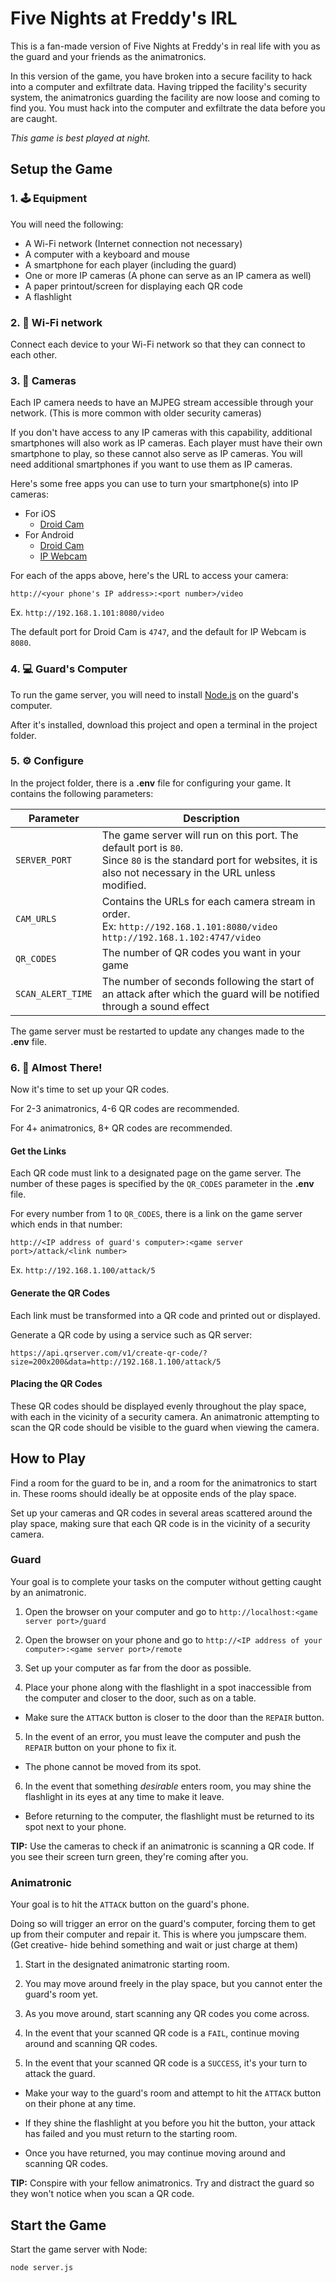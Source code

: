 
# Five Nights at Freddy's IRL
This is a fan-made version of Five Nights at Freddy's in real life with you as the guard and your friends as the animatronics.

In this version of the game, you have broken into a secure facility to hack into a computer and exfiltrate data. Having tripped the facility's security system, the animatronics guarding the facility are now loose and coming to find you. You must hack into the computer and exfiltrate the data before you are caught.

*This game is best played at night.*

## Setup the Game

### 1. 🕹️ Equipment
You will need the following:
- A Wi-Fi network (Internet connection not necessary)
- A computer with a keyboard and mouse
- A smartphone for each player (including the guard)
- One or more IP cameras (A phone can serve as an IP camera as well)
- A paper printout/screen for displaying each QR code
- A flashlight

### 2. 🛜 Wi-Fi network
Connect each device to your Wi-Fi network so that they can connect to each other.

### 3. 🎥 Cameras
Each IP camera needs to have an MJPEG stream accessible through your network. (This is more common with older security cameras)

If you don't have access to any IP cameras with this capability, additional smartphones will also work as IP cameras. Each player must have their own smartphone to play, so these cannot also serve as IP cameras. You will need additional smartphones if you want to use them as IP cameras.

Here's some free apps you can use to turn your smartphone(s) into IP cameras:
- For iOS
    - [Droid Cam](https://apps.apple.com/us/app/droidcam-webcam-obs-camera/id1510258102)
- For Android
    - [Droid Cam](https://play.google.com/store/apps/details?id=com.dev47apps.droidcam&hl=en_US&gl=US)
    - [IP Webcam](https://play.google.com/store/apps/details?id=com.pas.webcam&hl=en_US&gl=US)

For each of the apps above, here's the URL to access your camera:

`http://<your phone's IP address>:<port number>/video`

Ex. `http://192.168.1.101:8080/video`

The default port for Droid Cam is `4747`, and the default for IP Webcam is `8080`.

### 4. 💻 Guard's Computer
To run the game server, you will need to install [Node.js](https://nodejs.org/en/) on the guard's computer.

After it's installed, download this project and open a terminal in the project folder.

### 5. ⚙️ Configure
In the project folder, there is a **.env** file for configuring your game. It contains the following parameters:

| Parameter | Description |
| - | - |
| `SERVER_PORT` | The game server will run on this port. The default port is `80`.<br>Since `80` is the standard port for websites, it is also not necessary in the URL unless modified. |
| `CAM_URLS` | Contains the URLs for each camera stream in order.<br>Ex: `http://192.168.1.101:8080/video http://192.168.1.102:4747/video` |
| `QR_CODES` | The number of QR codes you want in your game |
| `SCAN_ALERT_TIME` | The number of seconds following the start of an attack after which the guard will be notified through a sound effect |

The game server must be restarted to update any changes made to the **.env** file.

### 6. 🤏 Almost There!
Now it's time to set up your QR codes.

For 2-3 animatronics, 4-6 QR codes are recommended.

For 4+ animatronics, 8+ QR codes are recommended.

#### Get the Links
Each QR code must link to a designated page on the game server. The number of these pages is specified by the `QR_CODES` parameter in the **.env** file.

For every number from 1 to `QR_CODES`, there is a link on the game server which ends in that number:

`http://<IP address of guard's computer>:<game server port>/attack/<link number>`

Ex. `http://192.168.1.100/attack/5`

#### Generate the QR Codes

Each link must be transformed into a QR code and printed out or displayed.

Generate a QR code by using a service such as QR server:

`https://api.qrserver.com/v1/create-qr-code/?size=200x200&data=http://192.168.1.100/attack/5`

#### Placing the QR Codes

These QR codes should be displayed evenly throughout the play space, with each in the vicinity of a security camera. An animatronic attempting to scan the QR code should be visible to the guard when viewing the camera.

## How to Play

Find a room for the guard to be in, and a room for the animatronics to start in. These rooms should ideally be at opposite ends of the play space.

Set up your cameras and QR codes in several areas scattered around the play space, making sure that each QR code is in the vicinity of a security camera.

### Guard
Your goal is to complete your tasks on the computer without getting caught by an animatronic.

1. Open the browser on your computer and go to `http://localhost:<game server port>/guard`

2. Open the browser on your phone and go to `http://<IP address of your computer>:<game server port>/remote`

3. Set up your computer as far from the door as possible.

4. Place your phone along with the flashlight in a spot inaccessible from the computer and closer to the door, such as on a table.

- Make sure the `ATTACK` button is closer to the door than the `REPAIR` button.

5. In the event of an error, you must leave the computer and push the `REPAIR` button on your phone to fix it.

- The phone cannot be moved from its spot.

6. In the event that something *desirable* enters room, you may shine the flashlight in its eyes at any time to make it leave.

- Before returning to the computer, the flashlight must be returned to its spot next to your phone.

**TIP:** Use the cameras to check if an animatronic is scanning a QR code. If you see their screen turn green, they're coming after you.

### Animatronic
Your goal is to hit the `ATTACK` button on the guard's phone.

Doing so will trigger an error on the guard's computer, forcing them to get up from their computer and repair it. This is where you jumpscare them. (Get creative- hide behind something and wait or just charge at them)

1. Start in the designated animatronic starting room.

2. You may move around freely in the play space, but you cannot enter the guard's room yet.

3. As you move around, start scanning any QR codes you come across.

4. In the event that your scanned QR code is a `FAIL`, continue moving around and scanning QR codes.

5. In the event that your scanned QR code is a `SUCCESS`, it's your turn to attack the guard.

- Make your way to the guard's room and attempt to hit the `ATTACK` button on their phone at any time.

- If they shine the flashlight at you before you hit the button, your attack has failed and you must return to the starting room.

- Once you have returned, you may continue moving around and scanning QR codes.

**TIP:** Conspire with your fellow animatronics. Try and distract the guard so they won't notice when you scan a QR code.

## Start the Game

Start the game server with Node:
```
node server.js
```
